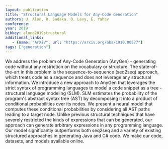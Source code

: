 ```yaml
---
layout: publication
title: "Structural Language Models for Any-Code Generation"
authors: U. Alon, R. Sadaka, O. Levy, E. Yahav
conference:
year: 2019
bibkey: alond2019structural
additional_links:
   - {name: "ArXiV", url: "https://arxiv.org/abs/1910.00577"}
tags: ["generation"]
---
```

We address the problem of Any-Code Generation (AnyGen) - generating code without any restriction on the vocabulary or structure. The state-of-the-art in this problem is the sequence-to-sequence (seq2seq) approach, which treats code as a sequence and does not leverage any structural information. We introduce a new approach to AnyGen that leverages the strict syntax of programming languages to model a code snippet as a tree - structural language modeling (SLM). SLM estimates the probability of the program's abstract syntax tree (AST) by decomposing it into a product of conditional probabilities over its nodes. We present a neural model that computes these conditional probabilities by considering all AST paths leading to a target node. Unlike previous structural techniques that have severely restricted the kinds of expressions that can be generated, our approach can generate arbitrary expressions in any programming language. Our model significantly outperforms both seq2seq and a variety of existing structured approaches in generating Java and C# code. We make our code, datasets, and models available online. 
